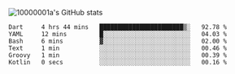 ![10000001a's GitHub stats](https://github-readme-stats.vercel.app/api?username=10000001a&show_icons=true&theme=onedark&count_private=true)

<!-- [![Top Langs](https://github-readme-stats.vercel.app/api/top-langs/?username=10000001a&layout=compact&theme=onedark&langs_count=5)](https://github.com/anuraghazra/github-readme-stats) -->
<!--
**10000001a/10000001a** is a ✨ _special_ ✨ repository because its `README.md` (this file) appears on your GitHub profile.

Here are some ideas to get you started:

- 🔭 I’m currently working on ...
- 🌱 I’m currently learning ...
- 👯 I’m looking to collaborate on ...
- 🤔 I’m looking for help with ...
- 💬 Ask me about ...
- 📫 How to reach me: ...
- 😄 Pronouns: ...
- ⚡ Fun fact: ...
-->

<!--START_SECTION:waka-->

```text
Dart     4 hrs 44 mins   ███████████████████████▒░   92.78 %
YAML     12 mins         █░░░░░░░░░░░░░░░░░░░░░░░░   04.03 %
Bash     6 mins          ▓░░░░░░░░░░░░░░░░░░░░░░░░   02.00 %
Text     1 min           ░░░░░░░░░░░░░░░░░░░░░░░░░   00.46 %
Groovy   1 min           ░░░░░░░░░░░░░░░░░░░░░░░░░   00.39 %
Kotlin   0 secs          ░░░░░░░░░░░░░░░░░░░░░░░░░   00.16 %
```

<!--END_SECTION:waka-->
